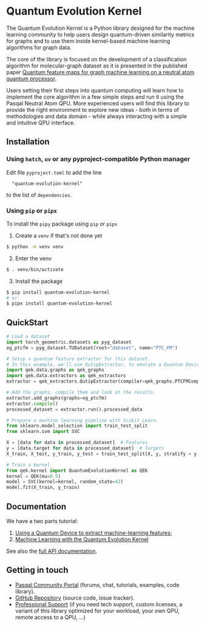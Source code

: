# Quantum Evolution Kernel


The Quantum Evolution Kernel is a Python library designed for the machine learning community to help users design quantum-driven similarity metrics for graphs and to use them inside kernel-based machine learning algorithms for graph data.

The core of the library is focused on the development of a classification algorithm for molecular-graph dataset as it is presented in the published paper [Quantum feature maps for graph machine learning on a neutral atom quantum processor](https://journals.aps.org/pra/abstract/10.1103/PhysRevA.107.042615).

Users setting their first steps into quantum computing will learn how to implement the core algorithm in a few simple steps and run it using the Pasqal Neutral Atom QPU. More experienced users will find this library to provide the right environment to explore new ideas - both in terms of methodologies and data domain - while always interacting with a simple and intuitive QPU interface.

## Installation

### Using `hatch`, `uv` or any pyproject-compatible Python manager

Edit file `pyproject.toml` to add the line

```
  "quantum-evolution-kernel"
```

to the list of `dependencies`.

### Using `pip` or `pipx`
To install the `pipy` package using `pip` or `pipx`

1. Create a `venv` if that's not done yet

```sh
$ python -m venv venv

```

2. Enter the venv

```sh
$ . venv/bin/activate
```

3. Install the package

```sh
$ pip install quantum-evolution-kernel
# or
$ pipx install quantum-evolution-kernel
```

## QuickStart

```python
# Load a dataset
import torch_geometric.datasets as pyg_dataset
og_ptcfm = pyg_dataset.TUDataset(root="dataset", name="PTC_FM")

# Setup a quantum feature extractor for this dataset.
# In this example, we'll use QutipExtractor, to emulate a Quantum Device on our machine.
import qek.data.graphs as qek_graphs
import qek.data.extractors as qek_extractors
extractor = qek_extractors.QutipExtractor(compiler=qek_graphs.PTCFMCompiler())

# Add the graphs, compile them and look at the results.
extractor.add_graphs(graphs=og_ptcfm)
extractor.compile()
processed_dataset = extractor.run().processed_data

# Prepare a machine learning pipeline with Scikit Learn.
from sklearn.model_selection import train_test_split
from sklearn.svm import SVC

X = [data for data in processed_dataset]  # Features
y = [data.target for data in processed_dataset]  # Targets
X_train, X_test, y_train, y_test = train_test_split(X, y, stratify = y, test_size=0.2, random_state=42)

# Train a kernel
from qek.kernel import QuantumEvolutionKernel as QEK
kernel = QEK(mu=0.5)
model = SVC(kernel=kernel, random_state=42)
model.fit(X_train, y_train)
```

## Documentation

We have a two parts tutorial:

1. [Using a Quantum Device to extract machine-learning features](https://pasqal-io.github.io/quantum-evolution-kernel/latest/tutorial%201%20-%20Using%20a%20Quantum%20Device%20to%20Extract%20Machine-Learning%20Features);
2. [Machine Learning with the Quantum Evolution Kernel](https://github.com/pasqal-io/quantum-evolution-kernel/blob/main/examples/tutorial%202%20-%20Machine-Learning%20with%20the%20Quantum%20EvolutionKernel/)

See also the [full API documentation](https://pasqal-io.github.io/quantum-evolution-kernel/latest/).

## Getting in touch

- [Pasqal Community Portal](https://community.pasqal.com/) (forums, chat, tutorials, examples, code library).
- [GitHub Repository](https://github.com/pasqal-io/quantum-evolution-kernel) (source code, issue tracker).
- [Professional Support](https://www.pasqal.com/contact-us/) (if you need tech support, custom licenses, a variant of this library optimized for your workload, your own QPU, remote access to a QPU, ...)
